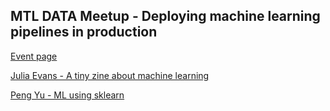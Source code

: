 ## MTL DATA Meetup - Deploying machine learning pipelines in production

[Event page](https://www.meetup.com/mtldata/events/236734210/)

[Julia Evans - A tiny zine about machine learning](https://jvns.ca/blog/2017/01/20/a-tiny-zine-about-machine-learning/)

[Peng Yu - ML using sklearn](https://github.com/mtldata/meetup-201701/blob/master/peng-talk-trish-edit.pdf)
